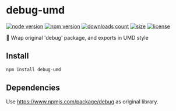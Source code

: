 # debug-umd

[![node version](https://img.shields.io/node/v/debug-umd.svg)](https://www.npmjs.com/package/debug-umd)
[![npm version](https://badge.fury.io/js/debug-umd.svg)](https://badge.fury.io/js/debug-umd)
[![downloads count](https://img.shields.io/npm/dt/debug-umd.svg)](https://www.npmjs.com/package/debug-umd)
[![size](https://packagephobia.com/badge?p=debug-umd)](https://packagephobia.com/result?p=debug-umd)
[![license](https://img.shields.io/npm/l/debug-umd.svg)](https://piecioshka.mit-license.org)

🔨 Wrap original 'debug' package, and exports in UMD style

## Install

```bash
npm install debug-umd
```

## Dependencies

Use https://www.npmjs.com/package/debug as original library.

